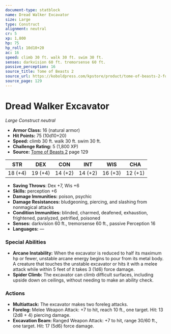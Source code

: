 ```yaml
---
document-type: statblock
name: Dread Walker Excavator
size: Large
type: Construct
alignment: neutral
cr: 5
xp: 1,800
hp: 75
hp_roll: 10d10+20
ac: 16
speed: climb 30 ft. walk 30 ft. swim 30 ft.
senses: darkvision 60 ft. tremorsense 60 ft. 
passive_perception: 16
source_title: Tome of Beasts 2
source_url: https://koboldpress.com/kpstore/product/tome-of-beasts-2-for-5th-edition
source_page: 129
---
```


# Dread Walker Excavator

*Large* *Construct* *neutral*

- **Armor Class:** 16 (natural armor)
- **Hit Points:** 75 (10d10+20)
- **Speed:** climb 30 ft. walk 30 ft. swim 30 ft.
- **Challenge Rating:** 5 (1,800 XP)
- **Source:** [Tome of Beasts 2](https://koboldpress.com/kpstore/product/tome-of-beasts-2-for-5th-edition) page 129

| STR | DEX | CON | INT | WIS | CHA |
| --- | --- | --- | --- | --- | --- |
| 18 (+4) | 19 (+4) | 14 (+2) | 14 (+2) | 16 (+3) | 12 (+1) |

- **Saving Throws**: Dex +7, Wis +6
- **Skills:** perception +6
- **Damage Immunities:** poison, psychic
- **Damage Resistances:** bludgeoning, piercing, and slashing from nonmagical attacks
- **Condition Immunities:** blinded, charmed, deafened, exhaustion, frightened, paralyzed, petrified, poisoned
- **Senses:** darkvision 60 ft., tremorsense 60 ft., passive Perception 16
- **Languages:** —

### Special Abilities

- **Arcane Instability:** When the excavator is reduced to half its maximum hp or fewer, unstable arcane energy begins to pour from its metal body. A creature that touches the unstable excavator or hits it with a melee attack while within 5 feet of it takes 3 (1d6) force damage.
- **Spider Climb:** The excavator can climb difficult surfaces, including upside down on ceilings, without needing to make an ability check.

### Actions

- **Multiattack:** The excavator makes two foreleg attacks.
- **Foreleg:** Melee Weapon Attack: +7 to hit, reach 10 ft., one target. Hit: 13 (2d8 + 4) piercing damage.
- **Excavation Beam:** Ranged Weapon Attack: +7 to hit, range 30/60 ft., one target. Hit: 17 (5d6) force damage.
